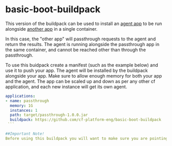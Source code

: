 # basic-boot-buildpack

This version of the buildpack can be used to install an [agent app](https://github.com/cf-platform-eng/secret-agent/tree/master/agent) to be run alongside [another app](https://github.com/cf-platform-eng/secret-agent/tree/master/passthrough) in a single container.

In this case, the "other app" will passthrough requests to the agent and return the results. The agent is running alongside the passthrough app in the same container, and cannot be reached other than through the passthrough.
 
To use this buidpack create a manifest (such as the example below) and use it to push your app. The agent will be installed by the buildpack alongside your app. Make sure to allow enough memory for both your app and the agent. The app can be scaled up and down as per any other cf application, and each new instance will get its own agent.
 
````yaml
applications:
- name: passthrough
  memory: 1G
  instances: 1
  path: target/passthrough-1.0.0.jar
  buildpack: https://github.com/cf-platform-eng/basic-boot-buildpack
 ```

##Important Note!
Before using this buildpack you will want to make sure you are pointing to the latest jre to make sure that any CVEs have been mitigated. See the detect script for how to control this.
